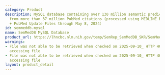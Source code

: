 ```yaml
---
category: Product
description: MySQL database containing over 130 million semantic predications extracted
  from more than 37 million PubMed citations (processed using MEDLINE BASELINE 2022
  + PubMed Update Files through May 8, 2024)
id: semmeddb.mysql
name: SemMedDB MySQL Database
product_url: https://lhncbc.nlm.nih.gov/temp/SemRep_SemMedDB_SKR/SemMedDB_MySQL_database.html
warnings:
- File was not able to be retrieved when checked on 2025-09-10_ HTTP 403 error when
  accessing file
- File was not able to be retrieved when checked on 2025-09-10_ HTTP 403 error when
  accessing file
layout: product_detail
---
```

